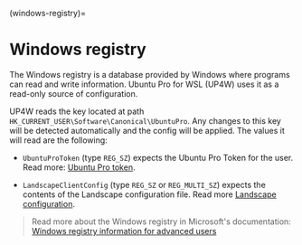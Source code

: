 (windows-registry)=
# Windows registry

The Windows registry is a database provided by Windows where programs can read and write information. Ubuntu Pro for WSL (UP4W) uses it as a read-only source of configuration.

UP4W reads the key located at path `HK_CURRENT_USER\Software\Canonical\UbuntuPro`. Any changes to this key will be detected automatically and the config will be applied. The values it will read are the following:

- `UbuntuProToken` (type `REG_SZ`) expects the Ubuntu Pro Token for the user. Read more: [Ubuntu Pro token](ubuntu_pro_token).

- `LandscapeClientConfig` (type `REG_SZ` or `REG_MULTI_SZ`) expects the contents of the Landscape configuration file. Read more [Landscape configuration](landscape-config).


> Read more about the Windows registry in Microsoft's documentation:
[Windows registry information for advanced users](https://learn.microsoft.com/en-us/troubleshoot/windows-server/performance/windows-registry-advanced-users)